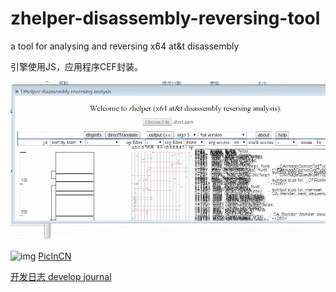 # zhelper-disassembly-reversing-tool
a tool for analysing and reversing x64 at&amp;t disassembly

引擎使用JS，应用程序CEF封装。

![img](res/manual.gif)

![img](https://img2020.cnblogs.com/blog/665551/202005/665551-20200508181836160-1421244411.gif)
[PicInCN](https://img2020.cnblogs.com/blog/665551/202005/665551-20200508181836160-1421244411.gif)

[开发日志 develop journal](https://www.cnblogs.com/bbqzsl/p/12852352.html)
